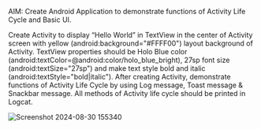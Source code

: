 AIM: Create Android Application to demonstrate functions of Activity Life Cycle and Basic UI.

Create Activity to display “Hello World” in TextView in the center of Activity screen with yellow (android:background="#FFFF00") layout background of Activity. TextView properties should be Holo Blue color (android:textColor=@android:color/holo_blue_bright), 27sp font size (android:textSize="27sp") and make text style bold and italic (android:textStyle="bold|italic"). After creating Activity, demonstrate functions of Activity Life Cycle by using Log message, Toast message & Snackbar message. All methods of Activity life cycle should be printed in Logcat.


![Screenshot 2024-08-30 155340](https://github.com/user-attachments/assets/14c5b657-31b1-4711-85a9-f96cd5569f70)
